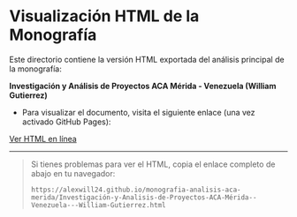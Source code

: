 # Visualización HTML de la Monografía

Este directorio contiene la versión HTML exportada del análisis principal de la monografía:

**Investigación y Análisis de Proyectos ACA Mérida - Venezuela (William Gutierrez)**

- Para visualizar el documento, visita el siguiente enlace (una vez activado GitHub Pages):

[Ver HTML en línea](./Investigación-y-Analisis-de-Proyectos-ACA-Mérida--Venezuela---William-Gutierrez.html)

---

> Si tienes problemas para ver el HTML, copia el enlace completo de abajo en tu navegador:
>
> `https://alexwill24.github.io/monografia-analisis-aca-merida/Investigación-y-Analisis-de-Proyectos-ACA-Mérida--Venezuela---William-Gutierrez.html`
